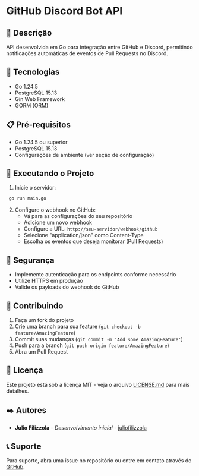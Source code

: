 # GitHub Discord Bot API

## 📝 Descrição
API desenvolvida em Go para integração entre GitHub e Discord, permitindo notificações automáticas de eventos de Pull Requests no Discord.

## 🚀 Tecnologias

- Go 1.24.5
- PostgreSQL 15.13
- Gin Web Framework
- GORM (ORM)

## 📋 Pré-requisitos

- Go 1.24.5 ou superior
- PostgreSQL 15.13
- Configurações de ambiente (ver seção de configuração)



## 🏃 Executando o Projeto

1. Inicie o servidor:
```bash
 go run main.go
```
2. Configure o webhook no GitHub:
    - Vá para as configurações do seu repositório
    - Adicione um novo webhook
    - Configure a URL: `http://seu-servidor/webhook/github`
    - Selecione "application/json" como Content-Type
    - Escolha os eventos que deseja monitorar (Pull Requests)

## 🔐 Segurança

- Implemente autenticação para os endpoints conforme necessário
- Utilize HTTPS em produção
- Valide os payloads do webhook do GitHub

## 🤝 Contribuindo

1. Faça um fork do projeto
2. Crie uma branch para sua feature (`git checkout -b feature/AmazingFeature`)
3. Commit suas mudanças (`git commit -m 'Add some AmazingFeature'`)
4. Push para a branch (`git push origin feature/AmazingFeature`)
5. Abra um Pull Request

## 📄 Licença

Este projeto está sob a licença MIT - veja o arquivo [LICENSE.md](LICENSE.md) para mais detalhes.

## ✒️ Autores

* **Julio Filizzola** - *Desenvolvimento inicial* - [juliofilizzola](https://github.com/juliofilizzola)

## 📞 Suporte

Para suporte, abra uma issue no repositório ou entre em contato através do [GitHub](https://github.com/juliofilizzola).